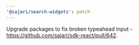 ```yaml
---
'@sajari/search-widgets': patch
---
```


Upgrade packages to fix broken typeahead input - https://github.com/sajari/sdk-react/pull/642.
